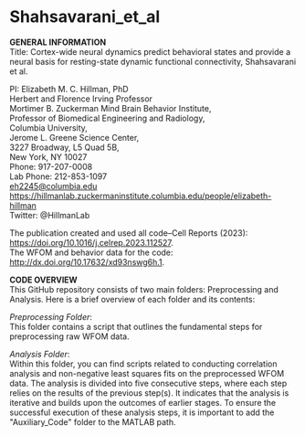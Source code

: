 # Shahsavarani_et_al

**GENERAL INFORMATION**  
Title: Cortex-wide neural dynamics predict behavioral states and provide a neural basis for resting-state dynamic functional connectivity, Shahsavarani et al.  
  
  PI: Elizabeth M. C. Hillman, PhD  
  Herbert and Florence Irving Professor  
  Mortimer B. Zuckerman Mind Brain Behavior Institute,  
  Professor of Biomedical Engineering and Radiology,  
  Columbia University,  
  Jerome L. Greene Science Center,  
  3227 Broadway, L5 Quad 5B,  
  New York, NY 10027  
  Phone: 917-207-0008  
  Lab Phone: 212-853-1097  
  eh2245@columbia.edu  
  https://hillmanlab.zuckermaninstitute.columbia.edu/people/elizabeth-hillman  
  Twitter: @HillmanLab  
    
  The publication created and used all code–Cell Reports (2023): https://doi.org/10.1016/j.celrep.2023.112527.  
  The WFOM and behavior data for the code: http://dx.doi.org/10.17632/xd93nswg6h.1.  
  
  **CODE OVERVIEW**  
  This GitHub repository consists of two main folders: Preprocessing and Analysis. Here is a brief overview of each folder and its contents:  
  
  _Preprocessing Folder_:  
  This folder contains a script that outlines the fundamental steps for preprocessing raw WFOM data.  
  
  _Analysis Folder_:  
  Within this folder, you can find scripts related to conducting correlation analysis and non-negative least squares fits on the preprocessed WFOM data. The analysis is divided into five consecutive steps, where each step relies on the results of the previous step(s). It indicates that the analysis is iterative and builds upon the outcomes of earlier stages.
To ensure the successful execution of these analysis steps, it is important to add the "Auxiliary_Code" folder to the MATLAB path.

